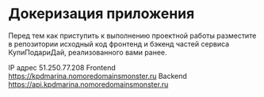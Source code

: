 # Докеризация приложения

Перед тем как приступить к выполнению проектной работы разместите в репозитории исходный код фронтенд и бэкенд частей сервиса КупиПодариДай, реализованного вами ранее. 

IP адрес 51.250.77.208
Frontend https://kpdmarina.nomoredomainsmonster.ru
Backend https://api.kpdmarina.nomoredomainsmonster.ru